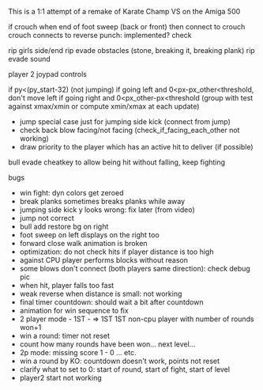 This is a 1:1 attempt of a remake of Karate Champ VS on the Amiga 500

if crouch when end of foot sweep (back or front) 
then connect to crouch
crouch connects to reverse punch: implemented? check

				
rip girls side/end
rip evade obstacles (stone, breaking it, breaking plank)
rip evade sound



player 2 joypad controls



if py<(py_start-32) (not jumping)
if going left and 0<px-px_other<threshold, don't move left
if going right and 0<px_other-px<threshold
(group with test against xmax/xmin or compute xmin/xmax
at each update)


- jump special case just for jumping side kick (connect from jump)
- check back blow facing/not facing (check_if_facing_each_other not working)
- draw priority to the player which has an active hit to deliver (if possible)

bull
evade
cheatkey to allow being hit without falling, keep fighting

bugs

- win fight: dyn colors get zeroed
- break planks sometimes breaks planks while away
- jumping side kick y looks wrong: fix later (from video)
- jump not correct
- bull add restore bg on right
- foot sweep on left displays on the right too  
- forward close walk animation is broken
- optimization: do not check hits if player distance is too high
- against CPU player performs blocks without reason
- some blows don't connect (both players same direction): check debug pic
- when hit, player falls too fast
- weak reverse when distance is small: not working
- final timer countdown: should wait a bit after countdown
- animation for win sequence to fix
- 2 player mode - 1ST - => 1ST   1ST non-cpu player with
  number of rounds won+1
- win a round: timer not reset
- count how many rounds have been won... next level...
- 2p mode: missing score 1 - 0 ... etc.
- win a round by KO: countdown doesn't work, points not reset
- clarify what to set to 0: start of round, start of fight, start of level
- player2 start not working



